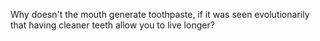 Why doesn't the mouth generate toothpaste, if it was seen evolutionarily that having cleaner teeth allow you to live longer?